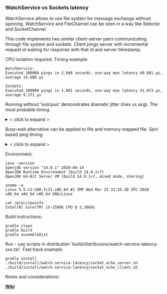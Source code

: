 ### WatchService vs Sockets latency

WatchService allows to use file system for message exchange without spinning.
WatchService and FileChannel can be seen in a way like Selector and SocketChannel.

This code implements two similar client-server pairs communicating through file system and sockets.
Client pings server with incremental request id waiting for response with that id and server timestamp.

CPU isolation required. Timing example:
~~~
WatchService:
Executed 100000 pings in 2.948 seconds, one-way max latency 49.681 µs, average 14.680 µs

Sockets:
Executed 100000 pings in 1.881 seconds, one-way max latency 41.073 µs, average 9.371 µs
~~~

Running without 'isolcpus' demonstrates dramatic jitter (max vs avg). The most probable timing:
<details>
<summary>&lt; click to expand &gt;</summary>

~~~
WatchService:
Executed 100000 times in 5.223 seconds, one-way max latency 10.072 millis, average 25.876 micros

Sockets:
Executed 100000 times in 2.548 seconds, one-way max latency 13.651 millis, average 12.559 micros
~~~
</details>

Busy-wait alternative can be applied to file and memory mapped file. Spin based ping timing:
<details>
<summary>&lt; click to expand &gt;</summary>

~~~
Spinning without mapping file to memory:
Executed 1000000 pings in 3.952 seconds, one-way max latency 31.684 µs, average 1.962 µs

Spinning memory mapped file:
Executed 1000000 pings in 0.182 seconds, one-way max latency 35.742 µs, average 0.071 µs
~~~
</details>

Environment:
~~~~
java -version
openjdk version "14.0.1" 2020-04-14
OpenJDK Runtime Environment (build 14.0.1+7)
OpenJDK 64-Bit Server VM (build 14.0.1+7, mixed mode, sharing)

uname -a
Linux 5.5.13-200.fc31.x86_64 #1 SMP Wed Mar 25 21:55:30 UTC 2020 x86_64 x86_64 x86_64 GNU/Linux

cat /proc/cpuinfo
Intel(R) Core(TM) i5-2500K CPU @ 3.30GHz
~~~~

Build instructions:
~~~
gradle clean
gradle build
gradle assembleDist
~~~

Run - use scripts in distribution 'build/distribuions/watch-service-latency-xxx.tar'. Fast track example:
~~~
gradle install
./build/install/watch-service-latency/socket_echo_server.sh
./build/install/watch-service-latency/socket_echo_client.sh
~~~


Notes and considerations:

[**Wiki**](../../wiki/Notes)